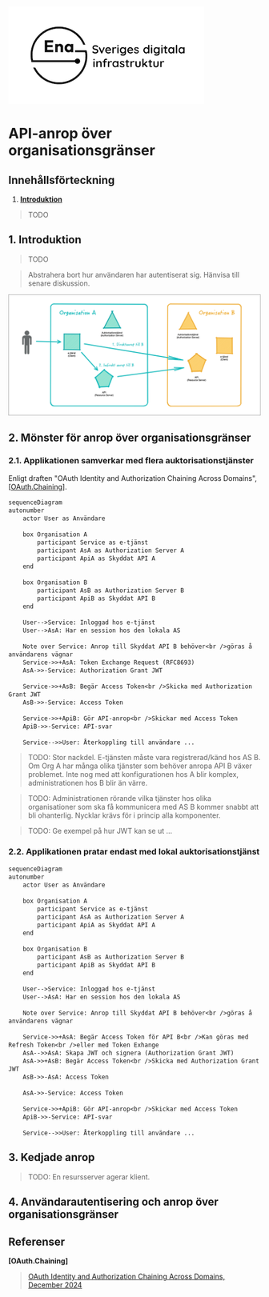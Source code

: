 ![Logo](../../images/ena-logo-small.png)

# API-anrop över organisationsgränser

## Innehållsförteckning

1. [**Introduktion**](#introduktion)

> TODO

<a name="introduktion"></a>
## 1. Introduktion

> TODO

> Abstrahera bort hur användaren har autentiserat sig. Hänvisa till senare diskussion.

![pre](images/prereqs1.png)

## 2. Mönster för anrop över organisationsgränser

### 2.1. Applikationen samverkar med flera auktorisationstjänster 

Enligt draften "OAuth Identity and Authorization Chaining Across Domains", \[[OAuth.Chaining](#oauth-chaining)\].

```mermaid
sequenceDiagram
autonumber
    actor User as Användare

    box Organisation A
        participant Service as e-tjänst
        participant AsA as Authorization Server A
        participant ApiA as Skyddat API A
    end

    box Organisation B
        participant AsB as Authorization Server B
        participant ApiB as Skyddat API B
    end

    User-->Service: Inloggad hos e-tjänst
    User-->AsA: Har en session hos den lokala AS

    Note over Service: Anrop till Skyddat API B behöver<br />göras å användarens vägnar 
    Service->>+AsA: Token Exchange Request (RFC8693)
    AsA->>-Service: Authorization Grant JWT

    Service->>+AsB: Begär Access Token<br />Skicka med Authorization Grant JWT
    AsB->>-Service: Access Token

    Service->>+ApiB: Gör API-anrop<br />Skickar med Access Token
    ApiB->>-Service: API-svar

    Service-->>User: Återkoppling till användare ...
```

> TODO: Stor nackdel. E-tjänsten måste vara registrerad/känd hos AS B. Om Org A har många olika tjänster som behöver anropa API B växer problemet. Inte nog med att konfigurationen hos A blir komplex, administrationen hos B blir än värre.

> TODO: Administrationen rörande vilka tjänster hos olika organisationer som ska få kommunicera med AS B kommer snabbt att bli ohanterlig. Nycklar krävs för i princip alla komponenter.

> TODO: Ge exempel på hur JWT kan se ut ...

### 2.2. Applikationen pratar endast med lokal auktorisationstjänst

```mermaid
sequenceDiagram
autonumber
    actor User as Användare

    box Organisation A
        participant Service as e-tjänst
        participant AsA as Authorization Server A
        participant ApiA as Skyddat API A
    end

    box Organisation B
        participant AsB as Authorization Server B
        participant ApiB as Skyddat API B
    end

    User-->Service: Inloggad hos e-tjänst
    User-->AsA: Har en session hos den lokala AS

    Note over Service: Anrop till Skyddat API B behöver<br />göras å användarens vägnar 

    Service->>+AsA: Begär Access Token för API B<br />Kan göras med Refresh Token<br />eller med Token Exhange
    AsA-->>AsA: Skapa JWT och signera (Authorization Grant JWT)
    AsA->>+AsB: Begär Access Token<br />Skicka med Authorization Grant JWT
    AsB->>-AsA: Access Token

    AsA->>-Service: Access Token

    Service->>+ApiB: Gör API-anrop<br />Skickar med Access Token
    ApiB->>-Service: API-svar

    Service-->>User: Återkoppling till användare ...
```

## 3. Kedjade anrop

> TODO: En resursserver agerar klient.

## 4. Användarautentisering och anrop över organisationsgränser

<a name="referenser"></a>
## Referenser

<a name="oauth-chaining"></a>
**\[OAuth.Chaining\]**
> [OAuth Identity and Authorization Chaining Across Domains, December 2024](https://www.ietf.org/archive/id/draft-ietf-oauth-identity-chaining-03.html)